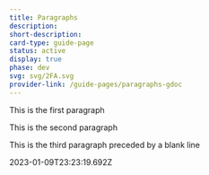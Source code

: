 ```yaml
---
title: Paragraphs
description: 
short-description: 
card-type: guide-page
status: active
display: true
phase: dev
svg: svg/2FA.svg
provider-link: /guide-pages/paragraphs-gdoc
---
```

<div class="content-section">
<div class="section-container" markdown="1">

This is the first paragraph


This is the second paragraph


This is the third paragraph preceded by a blank line
</div>
</div> 2023-01-09T23:23:19.692Z